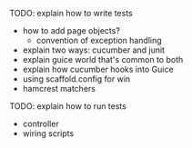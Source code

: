 TODO: explain how to write tests

- how to add page objects?
  - convention of exception handling
- explain two ways: cucumber and junit
- explain guice world that's common to both
- explain how cucumber hooks into Guice
- using scaffold.config for win
- hamcrest matchers

TODO: explain how to run tests
- controller
- wiring scripts
